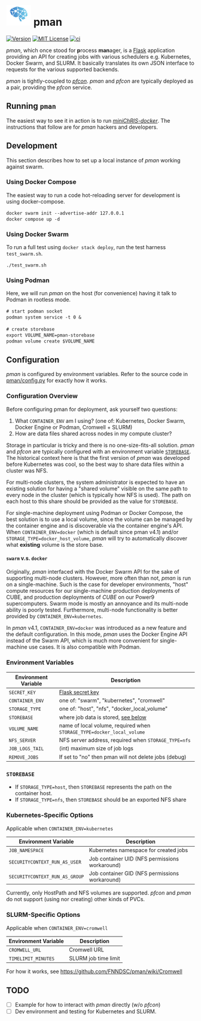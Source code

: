 # ![ChRIS logo](https://github.com/FNNDSC/ChRIS_ultron_backEnd/blob/master/docs/assets/logo_chris.png) pman

[![Version](https://img.shields.io/docker/v/fnndsc/pman?sort=semver)](https://hub.docker.com/r/fnndsc/pman)
[![MIT License](https://img.shields.io/github/license/fnndsc/pman)](LICENSE)
[![ci](https://github.com/FNNDSC/pman/actions/workflows/ci.yml/badge.svg)](https://github.com/FNNDSC/pman/actions/workflows/ci.yml)

_pman_, which once stood for **p**rocess **man**ager,
is a [Flask](https://flask-restful.readthedocs.io/) application
providing an API for creating jobs with various schedulers e.g.
Kubernetes, Docker Swarm, and SLURM.
It basically translates its own JSON interface to requests for
the various supported backends.

_pman_ is tightly-coupled to
[_pfcon_](https://github.com/FNNDSC/pfcon). _pman_ and _pfcon_
are typically deployed as a pair, providing the _pfcon_ service.

## Running `pman`

The easiest way to see it in action is to run
[_miniChRIS-docker_](https://github.com/FNNDSC/miniChRIS-docker).
The instructions that follow are for _pman_ hackers and developers.

## Development

This section describes how to set up a local instance of *pman* working against swarm.

### Using Docker Compose

The easiest way to run a code hot-reloading server for
development is using docker-compose.

```shell
docker swarm init --advertise-addr 127.0.0.1
docker compose up -d
```

### Using Docker Swarm

To run a full test using `docker stack deploy`,
run the test harness `test_swarm.sh`.

```shell
./test_swarm.sh
```

### Using Podman

Here, we will run _pman_ on the host (for convenience) having it talk to Podman in rootless mode.

```shell
# start podman socket
podman system service -t 0 &

# create storebase
export VOLUME_NAME=pman-storebase
podman volume create $VOLUME_NAME
```

## Configuration

_pman_ is configured by environment variables.
Refer to the source code in [pman/config.py](pman/config.py)
for exactly how it works.

### Configuration Overview

Before configuring pman for deployment, ask yourself two questions:

1. What `CONTAINER_ENV` am I using? (one of: Kubernetes, Docker Swarm, Docker Engine or Podman, Cromwell + SLURM)
2. How are data files shared across nodes in my compute cluster?

Storage in particular is tricky and there is no one-size-fits-all solution.
_pman_ and _pfcon_ are typically configured with an environment variable
[`STOREBASE`](#storebase). The historical context here is that the first
version of _pman_ was developed before Kubernetes was cool, so the best way
to share data files within a cluster was NFS. 

For multi-node clusters, the system administrator is expected to have an
existing solution for having a "shared volume" visible on the same path to
every node in the cluster (which is typically how NFS is used). The path on
each host to this share  should be provided as the value for `STOREBASE`.

For single-machine deployment using Podman or Docker Compose, the best solution
is to use a local volume, since the volume can be managed by the container engine
and is discoverable via the container engine's API. When `CONTAINER_ENV=docker`
(which is default since pman v4.1) and/or `STORAGE_TYPE=docker_host_volume`,
_pman_ will try to automatically discover what **existing** volume is the store base.

#### `swarm` v.s. `docker`

Originally, _pman_ interfaced with the Docker Swarm API for the sake of supporting multi-node clusters.
However, more often than not, _pman_ is run on a single-machine. Such is the case for developer
environments, "host" compute resources for our single-machine production deployments of CUBE,
and production deployments of _CUBE_ on our Power9 supercomputers. Swarm mode is mostly an annoyance
and its multi-node ability is poorly tested. Furthermore, multi-node functionality is
better provided by `CONTAINER_ENV=kubernetes`.

In _pman_ v4.1, `CONTAINER_ENV=docker` was introduced as a new feature and the default configuration.
In this mode, _pman_ uses the Docker Engine API instead of the Swarm API, which is much more convenient
for single-machine use cases. It is also compatible with Podman.

### Environment Variables

| Environment Variable | Description                                                            |
|----------------------|------------------------------------------------------------------------|
| `SECRET_KEY`         | [Flask secret key][flask docs]                                         |
| `CONTAINER_ENV`      | one of: "swarm", "kubernetes", "cromwell"                              |
| `STORAGE_TYPE`       | one of: "host", "nfs", "docker_local_volume"                           |
| `STOREBASE`          | where job data is stored, [see below](#STOREBASE)                      |
| `VOLUME_NAME`        | name of local volume, required when `STORAGE_TYPE=docker_local_volume` |
| `NFS_SERVER`         | NFS server address, required when `STORAGE_TYPE=nfs`                   |
| `JOB_LOGS_TAIL`      | (int) maximum size of job logs                                         |
| `REMOVE_JOBS`        | If set to "no" then pman will not delete jobs (debug)                  |

[flask docs]: https://flask.palletsprojects.com/en/2.1.x/config/#SECRET_KEY

### `STOREBASE`

- If `STORAGE_TYPE=host`, then `STOREBASE` represents the path on the
container host.
- If `STORAGE_TYPE=nfs`, then `STOREBASE` should be an exported NFS share

### Kubernetes-Specific Options

Applicable when `CONTAINER_ENV=kubernetes`

| Environment Variable           | Description                                     |
|--------------------------------|-------------------------------------------------|
| `JOB_NAMESPACE`                | Kubernetes namespace for created jobs           |
| `SECURITYCONTEXT_RUN_AS_USER`  | Job container UID (NFS permissions workaround)  |
| `SECURITYCONTEXT_RUN_AS_GROUP` | Job container GID  (NFS permissions workaround) |

Currently, only HostPath and NFS volumes are supported.
_pfcon_ and _pman_ do not support (using nor creating) other kinds of PVCs.

### SLURM-Specific Options

Applicable when `CONTAINER_ENV=cromwell`

| Environment Variable | Description                                          |
|----------------------|------------------------------------------------------|
| `CROMWELL_URL`       | Cromwell URL                                         |
| `TIMELIMIT_MINUTES`  | SLURM job time limit                                 |

For how it works, see https://github.com/FNNDSC/pman/wiki/Cromwell

## TODO

- [ ] Example for how to interact with _pman_ directly (w/o _pfcon_)
- [ ] Dev environment and testing for Kubernetes and SLURM.
